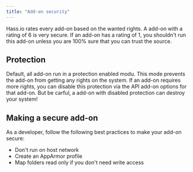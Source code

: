 ```yaml
---
title: "Add-on security"
---
```


Hass.io rates every add-on based on the wanted rights. A add-on with a rating of 6 is very secure. If an add-on has a rating of 1, you shouldn't run this add-on unless you are 100% sure that you can trust the source.

## Protection

Default, all add-on run in a protection enabled modu. This mode prevents the add-on from getting any rights on the system. If an add-on requires more rights, you can disable this protection via the API add-on options for that add-on. But be carful, a add-on with disabled protection can destroy your system!

## Making a secure add-on

As a developer, follow the following best practices to make your add-on secure:

- Don't run on host network
- Create an AppArmor profile
- Map folders read only if you don't need write access
